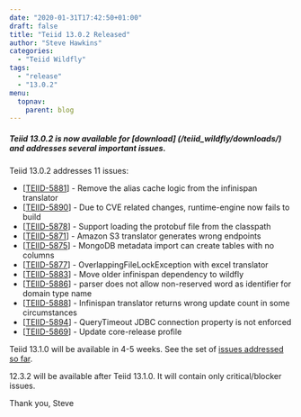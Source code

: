 ```yaml
---
date: "2020-01-31T17:42:50+01:00"
draft: false
title: "Teiid 13.0.2 Released"
author: "Steve Hawkins"
categories:
  - "Teiid Wildfly"
tags:
  - "release"
  - "13.0.2"
menu:
  topnav:
    parent: blog
---
```


##### Teiid 13.0.2 is now available for [download] (/teiid_wildfly/downloads/) and addresses several important issues.

<!--more-->

Teiid 13.0.2 addresses 11 issues:

<ul>
<li>[<a href='https://issues.redhat.com/browse/TEIID-5881'>TEIID-5881</a>] -         Remove the alias cache logic from the infinispan translator
</li>
<li>[<a href='https://issues.redhat.com/browse/TEIID-5890'>TEIID-5890</a>] -         Due to CVE related changes, runtime-engine now fails to build
</li>
<li>[<a href='https://issues.redhat.com/browse/TEIID-5878'>TEIID-5878</a>] -         Support loading the protobuf file from the classpath
</li>
<li>[<a href='https://issues.redhat.com/browse/TEIID-5871'>TEIID-5871</a>] -         Amazon S3 translator generates wrong endpoints
</li>
<li>[<a href='https://issues.redhat.com/browse/TEIID-5875'>TEIID-5875</a>] -         MongoDB metadata import can create tables with no columns
</li>
<li>[<a href='https://issues.redhat.com/browse/TEIID-5877'>TEIID-5877</a>] -         OverlappingFileLockException with excel translator
</li>
<li>[<a href='https://issues.redhat.com/browse/TEIID-5883'>TEIID-5883</a>] -         Move older infinispan dependency to wildfly
</li>
<li>[<a href='https://issues.redhat.com/browse/TEIID-5886'>TEIID-5886</a>] -         parser does not allow non-reserved word as identifier for domain type name
</li>
<li>[<a href='https://issues.redhat.com/browse/TEIID-5888'>TEIID-5888</a>] -         Infinispan translator returns wrong update count in some circumstances
</li>
<li>[<a href='https://issues.redhat.com/browse/TEIID-5894'>TEIID-5894</a>] -         QueryTimeout JDBC connection property is not enforced
</li>
<li>[<a href='https://issues.redhat.com/browse/TEIID-5869'>TEIID-5869</a>] -         Update core-release profile
</li>
</ul>


Teiid 13.1.0 will be available in 4-5 weeks.  See the set of [issues addressed so far](https://issues.redhat.com/projects/TEIID/versions/12343180).

12.3.2 will be available after Teiid 13.1.0.  It will contain only critical/blocker issues. 

Thank you, Steve